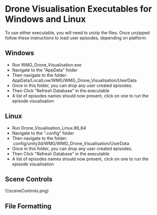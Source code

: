 # Drone Visualisation Executables for Windows and Linux

To use either executable, you will need to unzip the files.
Once unzipped follow these instructions to load user episodes, depending on platform:

## Windows

- Run WMG_Drone_Visualisation.exe
- Navigate to the "AppData" folder
- Then navigate to the folder: AppData/LocalLow/WMG/WMG_Drone_Visualisation/UserData
- Once in this folder, you can drop any user created episodes.
- Then Click "Refresh Database" in the executable
- A list of episodes names should now present, click on one to run the episode visualisation

## Linux

- Run Drone_Visualisation_Linux.86_64
- Navigate to the ".config" folder
- Then navigate to the folder: .config/unity3d/WMG/WMG_Drone_Visualisation/UserData
- Once in this folder, you can drop any user created episodes.
- Then Click "Refresh Database" in the executable
- A list of episodes names should now present, click on one to run the episode visualisation

## Scene Controls

!(/sceneControls.png)

## File Formatting
